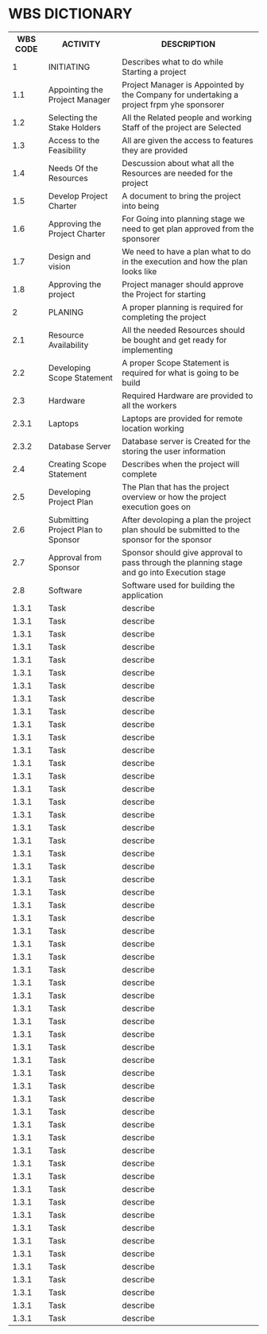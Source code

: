 # **WBS DICTIONARY**
<table>

<tr><th> WBS CODE </th><th> ACTIVITY </th><th> DESCRIPTION </th></tr>
        
<tr><td> 1 </th><td> INITIATING </th><td> Describes what to do while Starting a project </td></tr>   
<tr><td> 1.1 </th><td> Appointing the Project Manager </th><td> Project Manager is Appointed by the Company for undertaking a project frpm yhe sponsorer </td></tr> 
<tr><td> 1.2 </th><td>Selecting the Stake Holders  </th><td> All the Related people and working Staff of the project are Selected</td></tr> 
<tr><td> 1.3 </th><td> Access to the Feasibility </th><td> All are given the access to features they are provided </td></tr> 
<tr><td> 1.4 </th><td> Needs Of the Resources </th><td> Descussion about what all the Resources are needed for the project </td></tr> 
<tr><td> 1.5 </th><td> Develop Project Charter </th><td> A document to bring the project into being</td></tr> 
<tr><td> 1.6 </th><td> Approving the Project Charter </th><td> For Going into planning stage we need to get plan approved from the sponsorer </td></tr> 
<tr><td> 1.7 </th><td> Design and vision </th><td> We need to have a plan what to do in the execution and how the plan looks like </td></tr> 
<tr><td> 1.8 </th><td> Approving the project </th><td> Project manager should approve the Project for starting </td></tr> 
<tr><td> 2 </th><td>   PLANING </th><td> A proper planning is required for completing the project </td></tr> 
<tr><td> 2.1 </th><td> Resource Availability </th><td> All the needed Resources should be bought and get ready for implementing </td></tr> 
<tr><td> 2.2 </th><td> Developing Scope Statement </th><td> A proper Scope Statement is required for what is going to be build </td></tr> 
<tr><td> 2.3 </th><td> Hardware </th><td> Required Hardware are provided to all the workers </td></tr> 
<tr><td> 2.3.1 </th><td> Laptops </th><td> Laptops are provided for remote location working </td></tr> 
<tr><td> 2.3.2 </th><td> Database Server  </th><td> Database server is Created for the storing the user information</td></tr> 
<tr><td> 2.4 </th><td> Creating Scope Statement </th><td> Describes when the project will complete </td></tr> 
<tr><td> 2.5 </th><td> Developing Project Plan </th><td> The Plan that has the project overview or how the project execution goes on </td></tr> 
<tr><td> 2.6 </th><td> Submitting Project Plan to Sponsor</th><td> After devoloping a plan the project plan should be submitted to the sponsor for the sponsor</td></tr> 
<tr><td> 2.7 </th><td> Approval from Sponsor </th><td> Sponsor should give approval to pass through the planning stage and go into Execution stage  </td></tr>
<tr><td> 2.8 </th><td> Software </th><td> Software used for building the application </td></tr>
<tr><td> 1.3.1 </th><td> Task </th><td> describe </td></tr>
<tr><td> 1.3.1 </th><td> Task </th><td> describe </td></tr>
<tr><td> 1.3.1 </th><td> Task </th><td> describe </td></tr>
<tr><td> 1.3.1 </th><td> Task </th><td> describe </td></tr>
<tr><td> 1.3.1 </th><td> Task </th><td> describe </td></tr>
<tr><td> 1.3.1 </th><td> Task </th><td> describe </td></tr>
<tr><td> 1.3.1 </th><td> Task </th><td> describe </td></tr>
<tr><td> 1.3.1 </th><td> Task </th><td> describe </td></tr>
<tr><td> 1.3.1 </th><td> Task </th><td> describe </td></tr>
<tr><td> 1.3.1 </th><td> Task </th><td> describe </td></tr>
<tr><td> 1.3.1 </th><td> Task </th><td> describe </td></tr>
<tr><td> 1.3.1 </th><td> Task </th><td> describe </td></tr>
<tr><td> 1.3.1 </th><td> Task </th><td> describe </td></tr>
<tr><td> 1.3.1 </th><td> Task </th><td> describe </td></tr>
<tr><td> 1.3.1 </th><td> Task </th><td> describe </td></tr>
<tr><td> 1.3.1 </th><td> Task </th><td> describe </td></tr>
<tr><td> 1.3.1 </th><td> Task </th><td> describe </td></tr>
<tr><td> 1.3.1 </th><td> Task </th><td> describe </td></tr>
<tr><td> 1.3.1 </th><td> Task </th><td> describe </td></tr>
<tr><td> 1.3.1 </th><td> Task </th><td> describe </td></tr>
<tr><td> 1.3.1 </th><td> Task </th><td> describe </td></tr>
<tr><td> 1.3.1 </th><td> Task </th><td> describe </td></tr>
<tr><td> 1.3.1 </th><td> Task </th><td> describe </td></tr>
<tr><td> 1.3.1 </th><td> Task </th><td> describe </td></tr>
<tr><td> 1.3.1 </th><td> Task </th><td> describe </td></tr>
<tr><td> 1.3.1 </th><td> Task </th><td> describe </td></tr>
<tr><td> 1.3.1 </th><td> Task </th><td> describe </td></tr>
<tr><td> 1.3.1 </th><td> Task </th><td> describe </td></tr>
<tr><td> 1.3.1 </th><td> Task </th><td> describe </td></tr>
<tr><td> 1.3.1 </th><td> Task </th><td> describe </td></tr>
<tr><td> 1.3.1 </th><td> Task </th><td> describe </td></tr>
<tr><td> 1.3.1 </th><td> Task </th><td> describe </td></tr>
<tr><td> 1.3.1 </th><td> Task </th><td> describe </td></tr>
<tr><td> 1.3.1 </th><td> Task </th><td> describe </td></tr>
<tr><td> 1.3.1 </th><td> Task </th><td> describe </td></tr>
<tr><td> 1.3.1 </th><td> Task </th><td> describe </td></tr>
<tr><td> 1.3.1 </th><td> Task </th><td> describe </td></tr>
<tr><td> 1.3.1 </th><td> Task </th><td> describe </td></tr>
<tr><td> 1.3.1 </th><td> Task </th><td> describe </td></tr>
<tr><td> 1.3.1 </th><td> Task </th><td> describe </td></tr>
<tr><td> 1.3.1 </th><td> Task </th><td> describe </td></tr>
<tr><td> 1.3.1 </th><td> Task </th><td> describe </td></tr>
<tr><td> 1.3.1 </th><td> Task </th><td> describe </td></tr>
<tr><td> 1.3.1 </th><td> Task </th><td> describe </td></tr>

<tr><td> 1.3.1 </th><td> Task </th><td> describe </td></tr>
<tr><td> 1.3.1 </th><td> Task </th><td> describe </td></tr>
<tr><td> 1.3.1 </th><td> Task </th><td> describe </td></tr>

<tr><td> 1.3.1 </th><td> Task </th><td> describe </td></tr>
<tr><td> 1.3.1 </th><td> Task </th><td> describe </td></tr>
<tr><td> 1.3.1 </th><td> Task </th><td> describe </td></tr>
<tr><td> 1.3.1 </th><td> Task </th><td> describe </td></tr>
<tr><td> 1.3.1 </th><td> Task </th><td> describe </td></tr>
<tr><td> 1.3.1 </th><td> Task </th><td> describe </td></tr>
<tr><td> 1.3.1 </th><td> Task </th><td> describe </td></tr>
<tr><td> 1.3.1 </th><td> Task </th><td> describe </td></tr>
<tr><td> 1.3.1 </th><td> Task </th><td> describe </td></tr>



</table>
